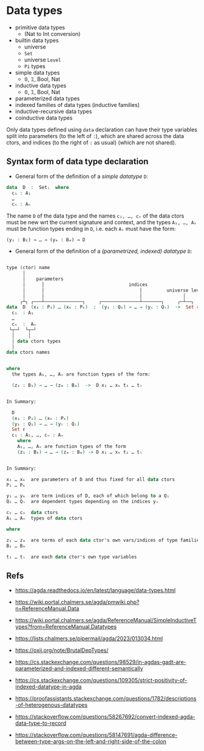 # Data types

- primitive data types
  - (Nat to Int conversion)
- builtin data types
  - universe
  - `Set`
  - universe `Level`
  - `Pi` types
- simple data types
  - 𝟘, 𝟙, Bool, Nat
- inductive data types
  - 𝟘, 𝟙, Bool, Nat
- parameterized data types
- indexed families of data types (inductive families)
- inductive-recursive data types
- coinductive data types




Only data types defined using `data` declaration can have their type variables split into parameters (to the left of `:`), which are shared across the data ctors, and indices (to the right of `:` as usual) (which are not shared).


## Syntax form of data type declaration

* General form of the definition of a *simple datatype* `D`:

```agda hs
data  D  :  Setᵢ  where
  c₁ : A₁
  …
  cₙ : Aₙ
```

The name `D` of the data type and the names `c₁, …, cₙ` of the data ctors must be new wrt the current signature and context, and the types `A₁, …, Aₙ` must be function types ending in `D`, i.e. each `Aᵢ` must have the form:

`(y₁ : B₁) → … → (yₘ : Bₘ) → D`


* General form of the definition of a *(parametrized, indexed) datatype* `D`:

```agda hs

type (ctor) name
      │
      │    parameters
      │      │                               indices
      │      │                                   │         universe level ℓ
      │      │                                   │               │
     ┌┴┐ ┌───┴──────────────┐     ┌──────────────┴───────┐     ┌─┴──┐
data  D  (x₁ : P₁) … (xₖ : Pₖ)  :  (y₁ : Q₁) → … → (yₗ : Qₗ)  ->  Set ℓ  where
  c₁  : A₁
  …
  cₙ  :  Aₙ
 └┬─┘  └┬─┘
  │     │
  │ data ctors types
  │
data ctors names


where
  the types A₁, …, Aₙ are function types of the form:

  (z₁ : B₁) → … → (zₘ : Bₘ)  ->  D x₁ … xₖ t₁ … tₗ


In Summary:

  D
  (x₁ : P₁) … (xₖ : Pₖ)
  (y₁ : Q₁) → … → (yₗ : Qₗ)
  Set ℓ
  c₁ : A₁, …, cₙ : Aₙ
    where
    A₁, …, Aₙ are function types of the form
    (z₁ : B₁) → … → (zₘ : Bₘ) -> D x₁ … xₖ t₁ … tₗ


In Summary:

x₁ … xₖ  are parameters of D and thus fixed for all data ctors
P₁ … Pₖ

y₁ … yₖ  are term indices of D, each of which belong to a Qᵢ
Q₁ … Qₗ  are dependent types depending on the indices yᵢ

c₁ … cₙ  data ctors
A₁ … Aₙ  types of data ctors

where

z₁ … zₘ  are terms of each data ctor's own vars/indices of type families
B₁ … Bₘ

t₁ … tₗ  are each data ctor's own type variables
```



## Refs

- https://agda.readthedocs.io/en/latest/language/data-types.html
- https://wiki.portal.chalmers.se/agda/pmwiki.php?n=ReferenceManual.Data
- https://wiki.portal.chalmers.se/agda/ReferenceManual/SimpleInductiveTypes?from=ReferenceManual.Datatypes
- https://lists.chalmers.se/pipermail/agda/2023/013034.html

- https://oxij.org/note/BrutalDepTypes/

- https://cs.stackexchange.com/questions/98529/in-agdas-gadt-are-parameterized-and-indexed-different-semantically
- https://cs.stackexchange.com/questions/109305/strict-positivity-of-indexed-datatype-in-agda
- https://proofassistants.stackexchange.com/questions/1782/descriptions-of-heterogenous-datatypes
- https://stackoverflow.com/questions/58267692/convert-indexed-agda-data-type-to-record
- https://stackoverflow.com/questions/58147691/agda-difference-between-type-args-on-the-left-and-right-side-of-the-colon
